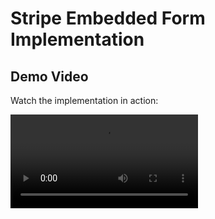 # Stripe Embedded Form Implementation

## Demo Video

Watch the implementation in action:

![Stripe Embedded Form Demo](demo.mov)